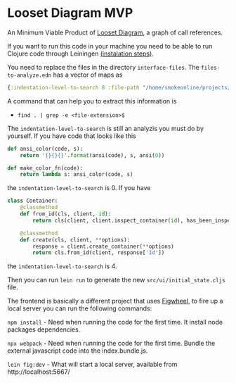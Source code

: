 # Looset Diagram MVP

An Minimum Viable Product of [Looset Diagram](https://jponline.github.io/looset-landing/#looset-diagram), a graph of call references.

If you want to run this code in your machine you need to be able to run Clojure code through Leiningen [(instalation steps)](https://leiningen.org/).

You need to replace the files in the directory `interface-files`. The `files-to-analyze.edn` has a vector of maps as

```clojure
{:indentation-level-to-search 8 :file-path "/home/smokeonline/projects/looset/projects-example/Articulate/src/Articulate/Components/ArticulateComponent.cs"}
```
A command that can help you to extract this information is
- `find . | grep -e <file-extension>$`

The `indentation-level-to-search` is still an analyzis you must do by yourself. If you have code that looks like this

```python
def ansi_color(code, s):
    return '{}{}{}'.format(ansi(code), s, ansi(0))

def make_color_fn(code):
    return lambda s: ansi_color(code, s)
```

the `indentation-level-to-search` is 0. If you have

```python
class Container:
    @classmethod
    def from_id(cls, client, id):
        return cls(client, client.inspect_container(id), has_been_inspected=True)

    @classmethod
    def create(cls, client, **options):
        response = client.create_container(**options)
        return cls.from_id(client, response['Id'])
```

the `indentation-level-to-search` is 4.

Then you can run `lein run` to generate the new `src/ui/initial_state.cljs` file.

The frontend is basically a different project that uses [Figwheel](https://figwheel.org/), to fire up a local server you can run the following commands:

`npm install` - Need when running the code for the first time. It install node packages dependencies.

`npx webpack` - Need when running the code for the first time. Bundle the external javascript code into the index.bundle.js.

`lein fig:dev` - What will start a local server, available from http://localhost:5667/
